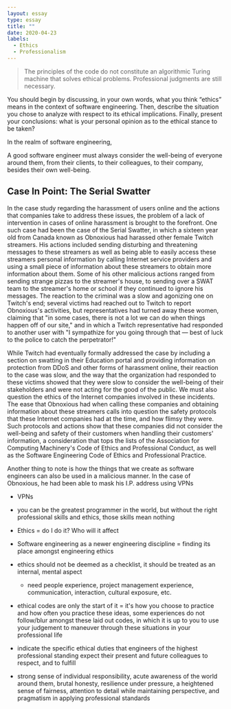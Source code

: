 ```yaml
---
layout: essay
type: essay
title: ""
date: 2020-04-23
labels:
  - Ethics
  - Professionalism
---
```


> The principles of the code do not constitute an algorithmic Turing machine that solves ethical problems. Professional 
judgments are still necessary.


You should begin by discussing, in your own words, what you think “ethics” means in the context of software engineering. Then, 
describe the situation you chose to analyze with respect to its ethical implications. Finally, present your conclusions: what 
is your personal opinion as to the ethical stance to be taken?

In the realm of software engineering, 

A good software engineer must always consider the well-being of everyone around them, from their clients, to their colleagues, to their company, besides their own well-being.


## Case In Point: The Serial Swatter

In the case study regarding the harassment of users online and the actions that companies take to address these issues, the 
problem of a lack of intervention in cases of online harassment is brought to the forefront. One such case had been the case 
of the Serial Swatter, in which a sixteen year old from Canada known as Obnoxious had harassed other female Twitch streamers. 
His actions included sending disturbing and threatening messages to these streamers as well as being able to easily access 
these streamers personal information by calling Internet service providers and using a small piece of information about these 
streamers to obtain more information about them. Some of his other malicious actions ranged from sending strange pizzas to the 
streamer's house, to sending over a SWAT team to the streamer's home or school if they continued to ignore his messages. The 
reaction to the criminal was a slow and agonizing one on Twitch's end; several victims had reached out to Twitch to report 
Obnoxious's activities, but representatives had turned away these women, claiming that "in some cases, there is not a lot we 
can do when things happen off of our site," and in which a Twitch representative had responded to another user with "I 
sympathize for you going through that — best of luck to the police to catch the perpetrator!"

While Twitch had eventually formally addressed the case by including a section on swatting in their Education portal and 
providing information on protection from DDoS and other forms of harassment online, their reaction to the case was slow, and 
the way that the organization had responded to these victims showed that they were slow to consider the well-being of their 
stakeholders and were not acting for the good of the public. We must also question the ethics of the Internet companies 
involved in these incidents. The ease that Obnoxious had when calling these companies and obtaining information about these 
streamers calls into question the safety protocols that these Internet companies had at the time, and how flimsy they were. 
Such protocols and actions show that these companies did not consider the well-being and safety of their customers when 
handling their customers' information, a consideration that tops the lists of the Association for Computing Machinery's Code 
of Ethics and Professional Conduct, as well as the Software Engineering Code of Ethics and Professional Practice.

Another thing to note is how the things that we create as software engineers can also be used in a malicious manner. In the 
case of Obnoxious, he had been able to mask his I.P. address using VPNs
- VPNs


- you can be the greatest programmer in the world, but without the right professional skills and ethics, those skills mean 
nothing
- Ethics = do I do it? Who will it affect
- Software engineering as a newer engineering discipline = finding its place amongst engineering ethics
- ethics should not be deemed as a checklist, it should be treated as an internal, mental aspect
  - need people experience, project management experience, communication, interaction, cultural exposure, etc.
- ethical codes are only the start of it = it's how you choose to practice and how often you practice these ideas, some 
experiences do not follow/blur amongst these laid out codes, in which it is up to you to use your judgement to maneuver 
through these situations in your professional life
- indicate the specific ethical duties that engineers of the highest professional standing expect their present and future 
colleagues to respect, and to fulfill
- strong sense of individual responsibility, acute awareness of the world around them, brutal honesty, resilience under 
pressure, a heightened sense of fairness, attention to detail while maintaining perspective, and pragmatism in applying 
professional standards

